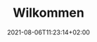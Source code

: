---
title: "Wilkommen"
date: 2021-08-06T11:23:14+02:00
draft: true
section: true
sectionTitle:  .Site.Data.content.Home.sectionTitle
sectionText: ""
sectionButtonnText: ""
---